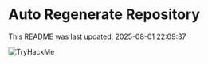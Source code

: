 # Auto Regenerate Repository

This README was last updated: 2025-08-01 22:09:37

 ![TryHackMe](https://tryhackme.com/badge/533634)